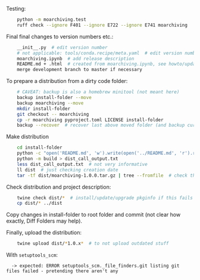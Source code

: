 Testing:

```sh
    python -m moarchiving.test
    ruff check --ignore F401 --ignore E722 --ignore E741 moarchiving
```

Final final changes to version numbers etc.:

```sh
    __init__.py  # edit version number
    # not applicable: tools/conda.recipe/meta.yaml  # edit version number
    moarchiving.ipynb  # add release description
    README.md + .html  # created from moarchiving.ipynb, see howto/update_readme.md
    merge development branch to master if necessary
```

To prepare a distribution from a dirty code folder:

```sh
    # CAVEAT: backup is also a homebrew minitool (not meant here)
    backup install-folder --move
    backup moarchiving --move 
    mkdir install-folder
    git checkout -- moarchiving
    cp -r moarchiving pyproject.toml LICENSE install-folder
    backup --recover  # recover last above moved folder (and backup current, just in case)
```

Make distribution

```sh
    cd install-folder
    python -c "open('README.md', 'w').write(open('../README.md', 'r').read().split('### 11')[0])"
    python -m build > dist_call_output.txt
    less dist_call_output.txt  # not very informative
    ll dist  # just checking creation date
    tar -tf dist/moarchiving-1.0.0.tar.gz | tree --fromfile  # check that the distribution folders are clean
```

Check distribution and project description:

```sh
    twine check dist/*  # install/update/upgrade pkginfo if this fails
    cp dist/* ../dist
```

Copy changes in install-folder to root folder and commit (not clear how exactly, Diff Folders may help).

Finally, upload the distribution:

```sh
    twine upload dist/*1.0.x*  # to not upload outdated stuff
```

With `setuptools_scm`:

      -> expected: ERROR setuptools_scm._file_finders.git listing git files failed - pretending there aren't any
